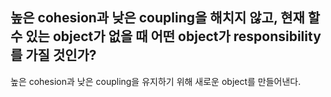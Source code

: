 ## 높은 cohesion과 낮은 coupling을 해치지 않고, 현재 할 수 있는 object가 없을 때 어떤 object가 responsibility를 가질 것인가?

높은 cohesion과 낮은 coupling을 유지하기 위해 새로운 object를 만들어낸다.

